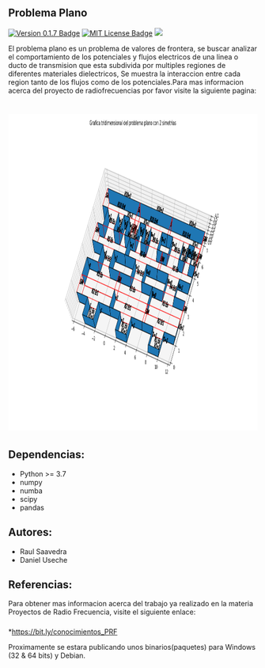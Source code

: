 ## Problema Plano
[![Version 0.1.7 Badge][version-badge]][changelog] [![MIT License Badge][license-badge]][license] [![](https://img.shields.io/badge/python-3.7+-orange.svg)](https://www.python.org/download/releases/3.7.0/)

El problema plano es un problema de valores de frontera, se buscar analizar el comportamiento de 
los potenciales y flujos electricos de una linea o ducto de transmision que esta subdivida por 
multiples regiones de diferentes materiales dielectricos, Se muestra la interaccion entre cada region
tanto de los flujos como de los potenciales.Para mas informacion acerca del proyecto de radiofrecuencias 
por favor visite la siguiente pagina:
# <img src="https://raw.githubusercontent.com/raulsaavedr/problema_plano/master/src/0.1.7/problema_plano/graficas/ejemplo/Problema%20Plano%203D.png" height=640 alt="Grafica Tridimensional ejemplo" />

## Dependencias:
* Python >= 3.7
* numpy 
* numba
* scipy 
* pandas

## Autores: 
* Raul Saavedra
* Daniel Useche

## Referencias:
Para obtener mas informacion acerca del trabajo ya realizado en la materia Proyectos de Radio Frecuencia,
visite el siguiente enlace:
###
*https://bit.ly/conocimientos_PRF


Proximamente se estara publicando unos binarios(paquetes) para Windows (32 & 64 bits) y Debian.

[changelog]: ./src/CHANGELOG.md
[changelog-badge]: https://img.shields.io/badge/changelog-Keep%20a%20Changelog%20v1.1.0-%23E05735
[license]: ./LICENSE
[source]: source/
[version-badge]: https://img.shields.io/badge/version-0.1.7-blue.svg
[license-badge]: https://img.shields.io/badge/license-MIT-blue.svg

